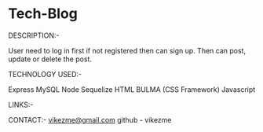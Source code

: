 # Tech-Blog

DESCRIPTION:-

User need to log in first if not registered then can sign up. Then can post, update or delete the post.


TECHNOLOGY USED:-

Express
MySQL
Node
Sequelize
HTML
BULMA (CSS Framework)
Javascript


LINKS:-


CONTACT:-
vikezme@gmail.com
github - vikezme
